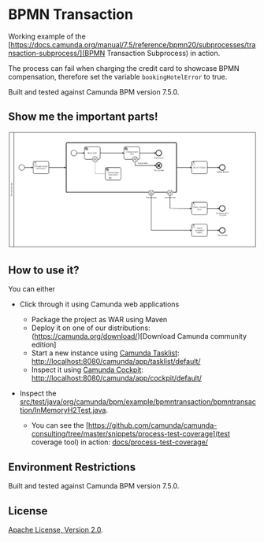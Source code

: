 BPMN Transaction
=========================

Working example of the [https://docs.camunda.org/manual/7.5/reference/bpmn20/subprocesses/transaction-subprocess/](BPMN Transaction Subprocess) in action.

The process can fail when charging the credit card to showcase BPMN compensation, therefore set the variable `bookingHotelError` to true.

Built and tested against Camunda BPM version 7.5.0.

Show me the important parts!
----------------------------

![BPMN Process](src/main/resources/process.png)

How to use it?
--------------

You can either

- Click through it using Camunda web applications
  - Package the project as WAR using Maven
  - Deploy it on one of our distributions: (https://camunda.org/download/)[Download Camunda community edition]
  - Start a new instance using
[Camunda Tasklist](http://docs.camunda.org/latest/guides/user-guide/#tasklist): [http://localhost:8080/camunda/app/tasklist/default/](http://localhost:8080/camunda/app/tasklist/)
  - Inspect it using
[Camunda Cockpit](http://docs.camunda.org/latest/guides/user-guide/#cockpit): [http://localhost:8080/camunda/app/cockpit/default/](http://localhost:8080/camunda/app/cockpit/)
  
- Inspect the [src/test/java/org/camunda/bpm/example/bpmntransaction/bpmntransaction/InMemoryH2Test.java](InMemoryH2Test).
  - You can see the [https://github.com/camunda/camunda-consulting/tree/master/snippets/process-test-coverage](test coverage tool) in action: [docs/process-test-coverage/](docs/process-test-coverage/)



Environment Restrictions
------------------------

Built and tested against Camunda BPM version 7.5.0.


License
-------

[Apache License, Version 2.0](http://www.apache.org/licenses/LICENSE-2.0).
